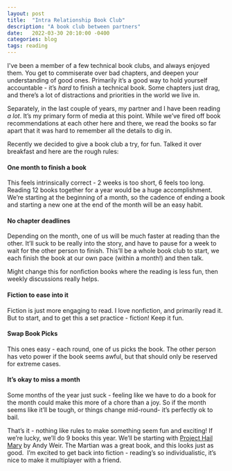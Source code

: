 ```yaml
---
layout: post
title:  "Intra Relationship Book Club"
description: "A book club between partners"
date:   2022-03-30 20:10:00 -0400
categories: blog
tags: reading
---
```

I've been a member of a few technical book clubs, and always enjoyed them.  You get to commiserate over bad chapters, and deepen your understanding of good ones.  Primarily it’s a good way to hold yourself accountable - it’s *hard* to finish a technical book.  Some chapters just drag, and there’s a lot of distractions and priorities in the world we live in.

Separately, in the last couple of years, my partner and I have been reading *a lot*.  It’s my primary form of media at this point.  While we’ve fired off book recommendations at each other here and there, we read the books so far apart that it was hard to remember all the details to dig in.

Recently we decided to give a book club a try, for fun.  Talked it over breakfast and here are the rough rules:

#### One month to finish a book
This feels intrinsically correct - 2 weeks is too short, 6 feels too long.  Reading 12 books together for a year would be a huge accomplishment.  We’re starting at the beginning of a month, so the cadence of ending a book and starting a new one at the end of the month will be an easy habit.

#### No chapter deadlines
Depending on the month, one of us will be much faster at reading than the other.  It’ll suck to be really into the story, and have to pause for a week to wait for the other person to finish. This’ll be a whole book club to start, we each finish the book at our own pace (within a month!) and then talk.

Might change this for nonfiction books where the reading is less fun, then weekly discussions really helps.

#### Fiction to ease into it
Fiction is just more engaging to read.  I love nonfiction, and primarily read it.  But to start, and to get this a set practice - fiction!  Keep it fun.

#### Swap Book Picks
This ones easy - each round, one of us picks the book.  The other person has veto power if the book seems awful, but that should only be reserved for extreme cases.

#### It’s okay to miss a month
Some months of the year just suck - feeling like we have to do a book for the month could make this more of a chore than a joy.  So if the month seems like it’ll be tough, or things change mid-round- it’s perfectly ok to bail.


That’s it - nothing like rules to make something seem fun and exciting!  If we’re lucky, we’ll do 9 books this year.  We’ll be starting with [Project Hail Mary]([https://www.amazon.com/Project-Hail-Mary-Andy-Weir/dp/0593135202]) by Andy Weir.  The Martian was a great book, and this looks just as good. 
I’m excited to get back into fiction - reading’s so individualistic, it’s nice to make it multiplayer with a friend.
